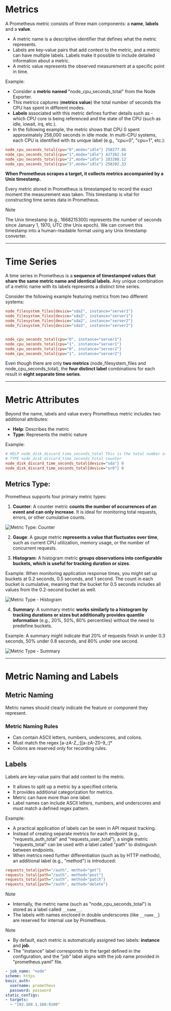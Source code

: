 # Metrics
A Prometheus metric consists of three main components: a **name**, **labels** and a **value**.

- A metric name is a descriptive identifier that defines what the metric represents.
- Labels are key-value pairs that add context to the metric, and a metric can have multiple labels. Labels make it possible to include detailed information about a metric.
- A metric value represents the observed measurement at a specific point in time.

Example: 
- Consider a **metric named** "node_cpu_seconds_total" from the Node Exporter.
- This metrics captures (**metrics value**) the total number of seconds the CPU has spent in different modes.
- **Labels** associated with this metric defines further details such as - which CPU core is being referenced and the state of the CPU  (such as idle, iowait, irq, etc.).
- In the following example, the metric shows that CPU 0 spent approximately 258,000 seconds in idle mode. In multi-CPU systems, each CPU is identified with its unique label (e.g., "cpu=0", "cpu=1", etc.):
```ini
node_cpu_seconds_total{cpu="0",mode="idle"} 258277.86
node_cpu_seconds_total{cpu="1",mode="idle"} 427262.54
node_cpu_seconds_total{cpu="2",mode="idle"} 283288.12
node_cpu_seconds_total{cpu="3",mode="idle"} 258202.33
```

**When Prometheus scrapes a target, it collects metrics accompanied by a Unix timestamp.**

Every metric stored in Prometheus is timestamped to record the exact moment the measurement was taken. This timestamp is vital for constructing time series data in Prometheus.

> [!NOTE]
> The Unix timestamp (e.g., 1668215300) represents the number of seconds since January 1, 1970, UTC (the Unix epoch). We can convert this timestamp into a human-readable format using any Unix timestamp converter.

---

# Time Series 
A time series in Prometheus is a **sequence of timestamped values that share the same metric name and identical labels.**
Any unique combination of a metric name with its labels represents a distinct time series.

Consider the following example featuring metrics from two different systems:

```ini
node_filesystem_files{device="sda2", instance="server1"}
node_filesystem_files{device="sda3", instance="server1"}
node_filesystem_files{device="sda2", instance="server2"}
node_filesystem_files{device="sda3", instance="server2"}


node_cpu_seconds_total{cpu="0", instance="server1"}
node_cpu_seconds_total{cpu="1", instance="server1"}
node_cpu_seconds_total{cpu="0", instance="server2"}
node_cpu_seconds_total{cpu="1", instance="server2"}
```

Even though there are only **two metrics** (node_filesystem_files and node_cpu_seconds_total), the **four distinct label** combinations for each result in **eight separate time series**. 

---

# Metric Attributes
Beyond the name, labels and value every Prometheus metric includes two additional attributes: 
- **Help**: Describes the metric 
- **Type**: Represents the metric nature

Example:
```ini
# HELP node_disk_discard_time_seconds_total This is the total number of seconds spent by all discards.
# TYPE node_disk_discard_time_seconds_total counter
node_disk_discard_time_seconds_total{device="sda"} 0
node_disk_discard_time_seconds_total{device="sr0"} 0
```

## Metrics Type:
Prometheus supports four primary metric types:
1. **Counter**:
A counter metric **counts the number of occurrences of an event and can only increase**.
It is ideal for monitoring total requests, errors, or other cumulative counts.

![Metric Type: Counter](images/metric-type-counter.png)

2. **Gauge**:
A gauge metric **represents a value that fluctuates over time**, such as current CPU utilization, memory usage, or the number of concurrent requests.

3. **Histogram**:
A histogram metric **groups observations into configurable buckets, which is useful for tracking duration or sizes**.

Example: When monitoring application response times, you might set up buckets at 0.2 seconds, 0.5 seconds, and 1 second. The count in each bucket is cumulative, meaning that the bucket for 0.5 seconds includes all values from the 0.2-second bucket as well.

![Metric Type - Histogram](images/metric-type-histogram.png)

4. **Summary**:
A summary metric **works similarly to a histogram by tracking durations or sizes but additionally provides quantile information** (e.g., 20%, 50%, 80% percentiles) without the need to predefine buckets. 

Example: A summary might indicate that 20% of requests finish in under 0.3 seconds, 50% under 0.8 seconds, and 80% under one second.

![Metric Type - Summary](images/metric-type-summary.png)

---

# Metric Naming and Labels
## Metric Naming 
Metric names should clearly indicate the feature or component they represent.

### Metric Naming Rules
- Can contain ASCII letters, numbers, underscores, and colons.
- Must match the regex [a-zA-Z_:][a-zA-Z0-9_:]*
- Colons are reserved only for recording rules.

## Labels
Labels are key-value pairs that add context to the metric. 
- It allows to split up a metric by a specified criteria.
- It provides additional categorization for metrics.
- Metric can have more than one label.
- Label names can include ASCII letters, numbers, and underscores and must match a defined regex pattern. 

Example:
- A practical application of labels can be seen in API request tracking. 
- Instead of creating separate metrics for each endpoint (e.g., "requests_auth_total" and "requests_user_total"), a single metric "requests_total" can be used with a label called "path" to distinguish between endpoints. 
- When metrics need further differentiation (such as by HTTP methods), an additional label (e.g., "method") is introduced:

```ini
requests_total{path="/auth", method="get"}
requests_total{path="/auth", method="post"}
requests_total{path="/auth", method="patch"}
requests_total{path="/auth", method="delete"}
```

> [!NOTE]
> - Internally, the metric name (such as "node_cpu_seconds_total") is stored as a label called `__name__`. 
> - The labels with names enclosed in double underscores (like `__name__`) are reserved for internal use by Prometheus.

> [!NOTE]
> - By default, each metric is automatically assigned two labels: **instance** and **job**. 
> - The "instance" label corresponds to the target defined in the configuration, and the "job" label aligns with the job name provided in "prometheus.yaml" file.
> ```yaml
> - job_name: "node"
> scheme: https
> basic_auth:
>   username: prometheus
>   password: password
> static_configs:
> - targets:
>   - "192.168.1.168:9100"
> ```